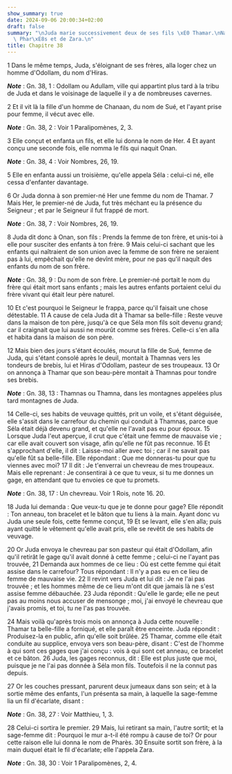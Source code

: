 ```yaml
---
show_summary: true
date: 2024-09-06 20:00:34+02:00
draft: false
summary: "\nJuda marie successivement deux de ses fils \xE0 Thamar.\nNaissance de\
  \ Phar\xE8s et de Zara.\n"
title: Chapitre 38
---
```





1 Dans le même temps, Juda, s'éloignant de ses frères, alla loger chez un homme d'Odollam, du nom d'Hiras.

***Note*** :  Gn. 38, 1 : Odollam ou Adullam, ville qui appartint plus tard à la tribu de Juda et dans le voisinage de laquelle il y a de nombreuses cavernes.

2 Et il vit là la fille d'un homme de Chanaan, du nom de Sué, et l'ayant prise pour femme, il vécut avec elle.

***Note*** :  Gn. 38, 2 : Voir 1 Paralipomènes, 2, 3.

3 Elle conçut et enfanta un fils, et elle lui donna le nom de Her. 4 Et ayant conçu une seconde fois, elle nomma le fils qui naquit Onan.

***Note*** :  Gn. 38, 4 : Voir Nombres, 26, 19.

5 Elle en enfanta aussi un troisième, qu'elle appela Séla : celui-ci né, elle cessa d'enfanter davantage.


6 Or Juda donna à son premier-né Her une femme du nom de Thamar. 7 Mais Her, le premier-né de Juda, fut très méchant eu la présence du Seigneur ; et par le Seigneur il fut frappé de mort.

***Note*** :  Gn. 38, 7 : Voir Nombres, 26, 19.

8 Juda dit donc à Onan, son fils : Prends la femme de ton frère, et unis-toi à elle pour susciter des enfants à ton frère. 9 Mais celui-ci sachant que les enfants qui naîtraient de son union avec la femme de son frère ne seraient pas à lui, empêchait qu'elle ne devînt mère, pour ne pas qu'il naquît des enfants du nom de son frère.

***Note*** :  Gn. 38, 9 : Du nom de son frère. Le premier-né portait le nom du frère qui était mort sans enfants ; mais les autres enfants portaient celui du frère vivant qui était leur père naturel.

10 Et c'est pourquoi le Seigneur le frappa, parce qu'il faisait une chose détestable. 11 A cause de cela Juda dit à Thamar sa belle-fille : Reste veuve dans la maison de ton père, jusqu'à ce que Séla mon fils soit devenu grand; car il craignait que lui aussi ne mourût comme ses frères. Celle-ci s'en alla et habita dans la maison de son père.


12 Mais bien des jours s'étant écoulés, mourut la fille de Sué, femme de Juda, qui s'étant consolé après le deuil, montait à Thamnas vers les tondeurs de brebis, lui et Hiras d'Odollam, pasteur de ses troupeaux. 13 Or on annonça à Thamar que son beau-père montait à Thamnas pour tondre ses brebis.

***Note*** :  Gn. 38, 13 : Thamnas ou Thamna, dans les montagnes appelées plus tard montagnes de Juda.

14 Celle-ci, ses habits de veuvage quittés, prit un voile, et s'étant déguisée, elle s'assit dans le carrefour du chemin qui conduit à Thamnas, parce que Séla était déjà devenu grand, et qu'elle ne l'avait pas eu pour époux. 15 Lorsque Juda l'eut aperçue, il crut que c'était une femme de mauvaise vie ; car elle avait couvert son visage, afin qu'elle ne fût pas reconnue. 16 Et s'approchant d'elle, il dit : Laisse-moi aller avec toi ; car il ne savait pas qu'elle fût sa belle-fille. Elle répondant : Que me donneras-tu pour que tu viennes avec moi? 17 Il dit : Je t'enverrai un chevreau de mes troupeaux. Mais elle reprenant : Je consentirai à ce que tu veux, si tu me donnes un gage, en attendant que tu envoies ce que tu promets.

***Note*** :  Gn. 38, 17 : Un chevreau. Voir 1 Rois, note 16. 20.

18 Juda lui demanda : Que veux-tu que je te donne pour gage? Elle répondit : Ton anneau, ton bracelet et le bâton que tu liens à la main. Ayant donc vu Juda une seule fois, cette femme conçut, 19 Et se levant, elle s'en alla; puis ayant quitté le vêtement qu'elle avait pris, elle se revêtit de ses habits de veuvage.


20 Or Juda envoya le chevreau par son pasteur qui était d'Odollam, afin qu'il retirât le gage qu'il avait donné à cette femme ; celui-ci ne l'ayant pas trouvée, 21 Demanda aux hommes de ce lieu : Où est cette femme qui était assise dans le carrefour? Tous répondant : Il n'y a pas eu en ce lieu de femme de mauvaise vie. 22 Il revint vers Juda et lui dit : Je ne l'ai pas trouvée ; et les hommes même de ce lieu m'ont dit que jamais là ne s'est assise femme débauchée. 23 Juda répondit : Qu'elle le garde; elle ne peut pas au moins nous accuser de mensonge ; moi, j'ai envoyé le chevreau que j'avais promis, et toi, tu ne l'as pas trouvée.


24 Mais voilà qu'après trois mois on annonça à Juda cette nouvelle : Thamar ta belle-fille a forniqué, et elle paraît être enceinte. Juda répondit : Produisez-la en public, afin qu'elle soit brûlée. 25 Thamar, comme elle était conduite au supplice, envoya vers son beau-père, disant : C'est de l'homme à qui sont ces gages que j'ai conçu : vois à qui sont cet anneau, ce bracelet et ce bâton. 26 Juda, les gages reconnus, dit : Elle est plus juste que moi, puisque je ne l'ai pas donnée à Séla mon fils. Toutefois il ne la connut pas depuis.


27 Or les couches pressant, parurent deux jumeaux dans son sein; et à la sortie même des enfants, l'un présenta sa main, à laquelle la sage-femme lia un fil d'écarlate, disant :

***Note*** :  Gn. 38, 27 : Voir Matthieu, 1, 3.

28 Celui-ci sortira le premier. 29 Mais, lui retirant sa main, l'autre sortit; et la sage-femme dit : Pourquoi le mur a-t-il été rompu à cause de toi? Or pour cette raison elle lui donna le nom de Pharès. 30 Ensuite sortit son frère, à la main duquel était le fil d'écarlate; elle l'appela Zara.

***Note*** :  Gn. 38, 30 : Voir 1 Paralipomènes, 2, 4.

